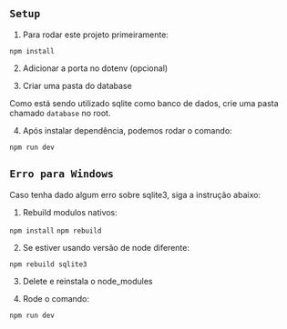 ## `Setup`

1. Para rodar este projeto primeiramente:

`npm install`

2. Adicionar a porta no dotenv (opcional)

3. Criar uma pasta do database

Como está sendo utilizado sqlite como banco de dados, crie uma pasta chamado `database` no root.

4. Após instalar dependência, podemos rodar o comando:

`npm run dev`

## `Erro para Windows`

Caso tenha dado algum erro sobre sqlite3, siga a instrução abaixo:

1. Rebuild modulos nativos:

`npm install`
`npm rebuild`

2. Se estiver usando versão de node diferente:

`npm rebuild sqlite3`

3. Delete e reinstala o node_modules

4. Rode o comando:

`npm run dev`
